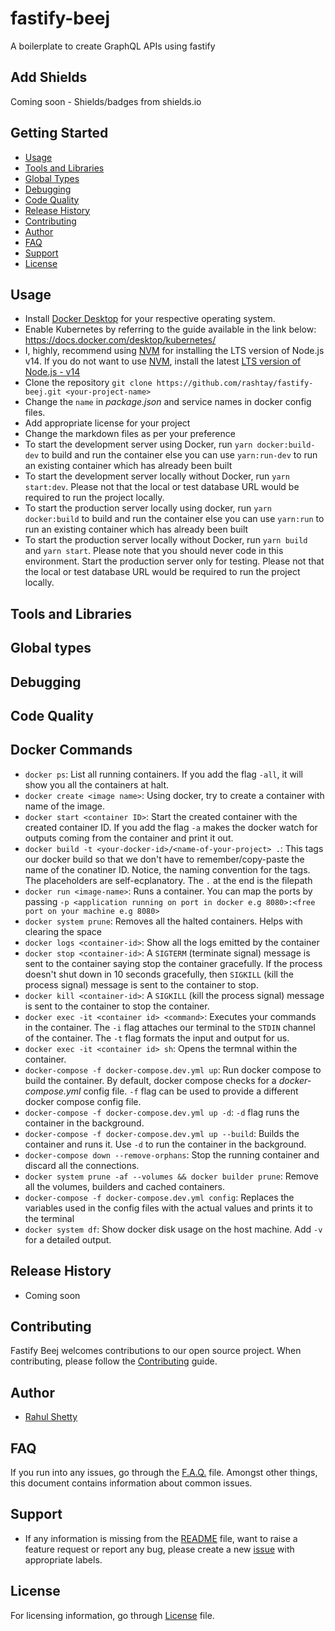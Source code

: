 # fastify-beej

A boilerplate to create GraphQL APIs using fastify

## Add Shields

Coming soon - Shields/badges from shields.io

## Getting Started

- [Usage](#usage)
- [Tools and Libraries](#tools-and-libraries)
- [Global Types](#global-types)
- [Debugging](#debugging)
- [Code Quality](#code-quality)
- [Release History](#release-history)
- [Contributing](#contributing)
- [Author](#author)
- [FAQ](#faq)
- [Support](#support)
- [License](#license)

## Usage

- Install [Docker Desktop](https://www.docker.com/get-started) for your respective operating system.
- Enable Kubernetes by referring to the guide available in the link below:
  <https://docs.docker.com/desktop/kubernetes/>
- I, highly, recommend using [NVM](https://github.com/nvm-sh/nvm/blob/master/README.md) for installing the LTS version of Node.js v14. If you do not want to use [NVM](https://github.com/nvm-sh/nvm/blob/master/README.md), install the latest [LTS version of Node.js - v14](https://nodejs.org/en/about/releases/)
- Clone the repository `git clone https://github.com/rashtay/fastify-beej.git <your-project-name>`
- Change the `name` in _package.json_ and service names in docker config files.
- Add appropriate license for your project
- Change the markdown files as per your preference
- To start the development server using Docker, run `yarn docker:build-dev` to build and run the container else you can use `yarn:run-dev` to run an existing container which has already been built
- To start the development server locally without Docker, run `yarn start:dev`. Please not that the local or test database URL would be required to run the project locally.
- To start the production server locally using docker, run `yarn docker:build` to build and run the container else you can use `yarn:run` to run an existing container which has already been built
- To start the production server locally without Docker, run `yarn build` and `yarn start`. Please note that you should never code in this environment. Start the production server only for testing. Please not that the local or test database URL would be required to run the project locally.

## Tools and Libraries

## Global types

## Debugging

## Code Quality

## Docker Commands

- `docker ps`: List all running containers. If you add the flag `-all`, it will show you all the containers at halt.
- `docker create <image name>`: Using docker, try to create a container with name of the image.
- `docker start <container ID>`: Start the created container with the created container ID. If you add the flag `-a` makes the docker watch for outputs coming from the container and print it out.
- `docker build -t <your-docker-id>/<name-of-your-project> .`: This tags our docker build so that we don't have to remember/copy-paste the name of the conatiner ID. Notice, the naming convention for the tags. The placeholders are self-ecplanatory. The `.` at the end is the filepath
- `docker run <image-name>`: Runs a container. You can map the ports by passing `-p <application running on port in docker e.g 8080>:<free port on your machine e.g 8080>`
- `docker system prune`: Removes all the halted containers. Helps with clearing the space
- `docker logs <container-id>`: Show all the logs emitted by the container
- `docker stop <container-id>`: A `SIGTERM` (terminate signal) message is sent to the container saying stop the container gracefully. If the process doesn't shut down in 10 seconds gracefully, then `SIGKILL` (kill the process signal) message is sent to the container to stop.
- `docker kill <container-id>`: A `SIGKILL` (kill the process signal) message is sent to the container to stop the container.
- `docker exec -it <container id> <command>`: Executes your commands in the container. The `-i` flag attaches our terminal to the `STDIN` channel of the container. The `-t` flag formats the input and output for us.
- `docker exec -it <container id> sh`: Opens the termnal within the container.
- `docker-compose -f docker-compose.dev.yml up`: Run docker compose to build the container. By default, docker compose checks for a _docker-compose.yml_ config file. `-f` flag can be used to provide a different docker compose config file.
- `docker-compose -f docker-compose.dev.yml up -d`: `-d` flag runs the container in the background.
- `docker-compose -f docker-compose.dev.yml up --build`: Builds the container and runs it. Use `-d` to run the container in the background.
- `docker-compose down --remove-orphans`: Stop the running container and discard all the connections.
- `docker system prune -af --volumes && docker builder prune`: Remove all the volumes, builders and cached containers.
- `docker-compose -f docker-compose.dev.yml config`: Replaces the variables used in the config files with the actual values and prints it to the terminal
- `docker system df`: Show docker disk usage on the host machine. Add `-v` for a detailed output.

## Release History

- Coming soon

## Contributing

Fastify Beej welcomes contributions to our open source project. When contributing, please follow the [Contributing](https://github.com/rashtay/React_Native_Seed/blob/main/CONTRIBUTING.md) guide.

## Author

- [Rahul Shetty](https://github.com/rashtay)

## FAQ

If you run into any issues, go through the [F.A.Q.](https://github.com/rashtay/React_Native_Seed/blob/main/FAQ.md) file. Amongst other things, this document contains information about common issues.

## Support

- If any information is missing from the [README](https://github.com/rashtay/React_Native_Seed/blob/main/README.md) file, want to raise a feature request or report any bug, please create a new [issue](https://github.com/rashtay/React_Native_Seed/issues) with appropriate labels.

## License

For licensing information, go through [License](https://github.com/rashtay/React_Native_Seed/blob/main/LICENSE) file.

